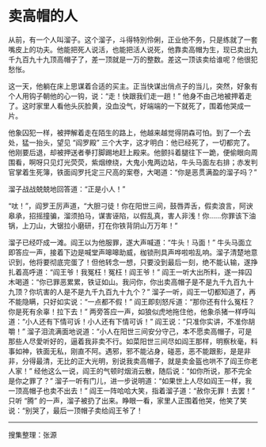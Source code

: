 # 卖高帽的人

从前，有一个人叫溜子。这个溜子，斗得特別伶俐，正业他不务，只是练就了一套嘴皮上的功夫。他能把死人说活，也能把活人说死，他靠卖高帽为生，现已卖出九千九百九十九顶高帽子了，差一顶就是一万的整数。差这一顶该卖给谁呢？他很犯愁怅。

这一天，他躺在床上思谋着合适的买主。正当快谋出俏点子的当儿，突然，好象有个人用钩子朝他的心一钩，说：“走！快跟我们走一趟！” 他身不由己地被押着走了。这时家里人看他头灰脸黄，没血没气，好端端的一下就死了，围着他哭成一片。

他象囚犯一样，被押解着走在陌生的路上，他越来越觉得阴森可怕。到了一个去处，猛一抬头，望见 “阎罗殿” 三个大字，这才明白：他已经死了，一切都完了。他刚要后退，却被押送者拳打脚踢地赶上殿来。他颤抖着腿往下一跪，便偷眼向周围看，啊呀只见灯光荧荧，紫烟缭绕，大鬼小鬼两边站，牛头马面左右排；赤发判官掌着生死簿，铁面阎罗托定三尺高的案卷，大喝道：“你是恶贯满盈的溜子吗？”

溜子战战兢兢地回答道：“正是小人！”

“呔！”，阎罗王厉声道，“大胆刁徒！你在阳世三间，鼓唇弄舌，假卖浪言，阿谀皋承，招摇撞骗，溜须拍马，谋害诬陷，以假乱真，害人非浅！你……你罪该下油锅，上刀山，大锯拉小磨研，打在你铁背阴山万万年！”

溜子已经吓成一滩。阎王以为他服罪，遂大声喊道：“牛头！马面！” 牛头马面立即答应一声，接着下边是喊堂声嗥嗥助威，枷锁刑具声哗啦啦乱响。溜子清楚地意识到，他将要彻底完蛋了！但他转念一想，只要没到最后一刻，绝不能认输，遂挣扎着高呼道：“阎王爷！我冤枉！冤枉！阎王爷！” 阎王一听大出所料，遂一摔囚木喝道：“你已罪恶累累，铁证如山。我问你，你出卖高帽子是不是九千九百九十九顶？你坑害的人是不是九千九百九十九个？” 溜子一听，阎王一切都知道了，再不能隐瞒，只好如实说：“一点都不假！” 阎王即刻怒斥道：“那你还有什么冤枉？你是死有余辜！拉下去！” 两旁答应一声，如狼似虎地拖住他，他象杀猪一样呼叫道：“小人还有下情可诉！小人还有下情可诉！” 阎王说：“只准你实讲，不准你胡嚼！” 溜子泪流满面地说道：“小人在阳世三间安分守己，本不愿卖高帽子，可是那些人尽愛听好的，逼着我非卖不行。如菜阳世三间尽如阎王那样，明察秋毫，料事如神，铁面无私，刚直不阿。遇邪，邪不能沾身，碰恶，恶不能跟影，是是非非，分得最清，无比的正大光明，别说我卖高帽子，就是卖金盔也哄不了阎王你老人家！” 经他这么一说，阎王的气顿时烟消云散，随后说：“如你所说，那不完全是你之罪了？” 溜子一听有门儿，进一步说明道：“如果世上人尽如阎王一样，我一顶高帽子也卖不出去！” 阎王一阵哈哈大笑，指着溜子道：“赦你无罪！去罢！” 只听 “腾” 的一声，溜子被扔了出来。睁眼一看，家里人正围着他哭，他笑了笑说：“别哭了，最后一顶帽子卖给阎王爷了！

---

搜集整理：张源
